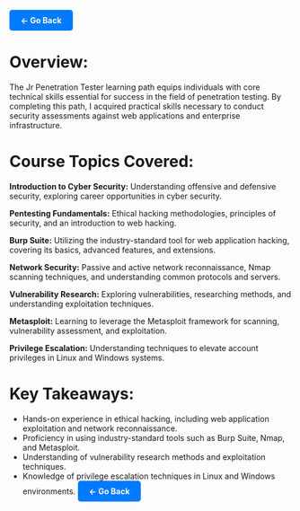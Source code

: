 <style>
.back-button {
    display: inline-block;
    padding: 10px 20px;
    background-color: #007bff;
    color: #fff;
    text-decoration: none;
    border-radius: 5px;
    font-weight: bold;
}

.back-button:hover {
    background-color: #0056b3;
}
</style>
<a href="javascript:history.back()" class="back-button">&#8592; Go Back</a>
# Overview:
The Jr Penetration Tester learning path equips individuals with core technical skills essential for success in the field of penetration testing. By completing this path, I acquired practical skills necessary to conduct security assessments against web applications and enterprise infrastructure.

# Course Topics Covered:
**Introduction to Cyber Security:** Understanding offensive and defensive security, exploring career opportunities in cyber security.

**Pentesting Fundamentals:** Ethical hacking methodologies, principles of security, and an introduction to web hacking.

**Burp Suite:** Utilizing the industry-standard tool for web application hacking, covering its basics, advanced features, and extensions.

**Network Security:** Passive and active network reconnaissance, Nmap scanning techniques, and understanding common protocols and servers.

**Vulnerability Research:** Exploring vulnerabilities, researching methods, and understanding exploitation techniques.

**Metasploit:** Learning to leverage the Metasploit framework for scanning, vulnerability assessment, and exploitation.

**Privilege Escalation:** Understanding techniques to elevate account privileges in Linux and Windows systems.

# Key Takeaways:
- Hands-on experience in ethical hacking, including web application exploitation and network reconnaissance.
- Proficiency in using industry-standard tools such as Burp Suite, Nmap, and Metasploit.
- Understanding of vulnerability research methods and exploitation techniques.
- Knowledge of privilege escalation techniques in Linux and Windows environments.
<a href="javascript:history.back()" class="back-button">&#8592; Go Back</a>
